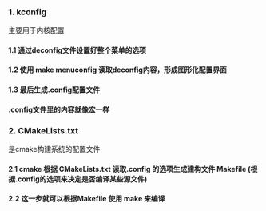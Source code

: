 ###     1.  kconfig
主要用于内核配置
####    1.1 通过deconfig文件设置好整个菜单的选项
####    1.2 使用 make menuconfig 读取deconfig内容，形成图形化配置界面
####    1.3 最后生成.config配置文件
####    .config文件里的内容就像宏一样


###     2.  CMakeLists.txt
是cmake构建系统的配置文件
####    2.1 cmake 根据 CMakeLists.txt 读取.config 的选项生成建构文件 Makefile (根据.config的选项来决定是否编译某些源文件)
####    2.2 这一步就可以根据Makefile 使用 make 来编译    
